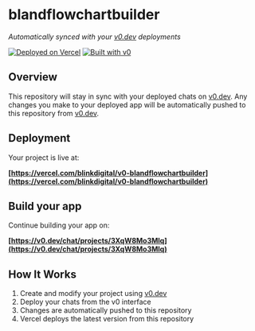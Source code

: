 # blandflowchartbuilder

*Automatically synced with your [v0.dev](https://v0.dev) deployments*

[![Deployed on Vercel](https://img.shields.io/badge/Deployed%20on-Vercel-black?style=for-the-badge&logo=vercel)](https://vercel.com/blinkdigital/v0-blandflowchartbuilder)
[![Built with v0](https://img.shields.io/badge/Built%20with-v0.dev-black?style=for-the-badge)](https://v0.dev/chat/projects/3XqW8Mo3Mlq)

## Overview

This repository will stay in sync with your deployed chats on [v0.dev](https://v0.dev).
Any changes you make to your deployed app will be automatically pushed to this repository from [v0.dev](https://v0.dev).

## Deployment

Your project is live at:

**[https://vercel.com/blinkdigital/v0-blandflowchartbuilder](https://vercel.com/blinkdigital/v0-blandflowchartbuilder)**

## Build your app

Continue building your app on:

**[https://v0.dev/chat/projects/3XqW8Mo3Mlq](https://v0.dev/chat/projects/3XqW8Mo3Mlq)**

## How It Works

1. Create and modify your project using [v0.dev](https://v0.dev)
2. Deploy your chats from the v0 interface
3. Changes are automatically pushed to this repository
4. Vercel deploys the latest version from this repository

